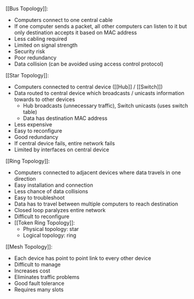 
[[Bus Topology]]:
- Computers connect to one central cable
- If one computer sends a packet, all other computers can listen to it but only destination accepts it based on MAC address
- Less cabling required 
- Limited on signal strength
- Security risk
- Poor redundancy
- Data collision (can be avoided using access control protocol)

[[Star Topology]]:
- Computers connected to central device ([[Hub]] / [[Switch]])
- Data routed to central device which broadcasts / unicasts information towards to other devices 
	- Hub broadcasts (unnecessary traffic), Switch unicasts (uses switch table)
	- Data has destination MAC address
- Less expensive
- Easy to reconfigure
- Good redundancy
- If central device fails, entire network fails
- Limited by interfaces on central device

[[Ring Topology]]:
- Computers connected to adjacent devices where data travels in one direction
- Easy installation and connection
- Less chance of data collisions
- Easy to troubleshoot
- Data has to travel between multiple computers to reach destination
- Closed loop paralyzes entire network
- Difficult to reconfigure
- [[Token Ring Topology]]:
	- Physical topology: star
	- Logical topology: ring

[[Mesh Topology]]:
- Each device has point to point link to every other device
- Difficult to manage
- Increases cost
- Eliminates traffic problems
- Good fault tolerance
- Requires many slots


